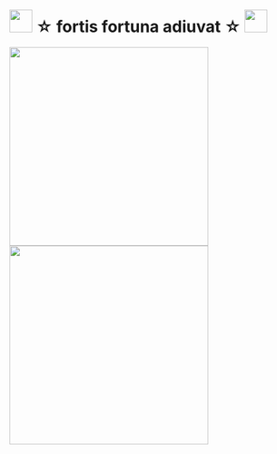 # <img src="https://c.tenor.com/jb7ht-6CIpsAAAAM/old-man-crazy.webp" width="40" height="40" />  ☆ fortis fortuna adiuvat ☆ <img src="https://c.tenor.com/jb7ht-6CIpsAAAAM/old-man-crazy.webp" width="40" height="40" />
<img src="https://media0.giphy.com/media/v1.Y2lkPTc5MGI3NjExemFnOGp5Y2Flb2wxaDAydmxlYWs0dGdzbTc0MTd5amgzN2xzNDlqdCZlcD12MV9pbnRlcm5hbF9naWZfYnlfaWQmY3Q9Zw/13HBDT4QSTpveU/giphy.webp" width="350" /> <img src="https://media.giphy.com/media/vFKqnCdLPNOKc/giphy.webp" width="350" />
